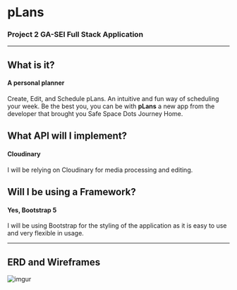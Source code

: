 # pLans
### Project 2 GA-SEI Full Stack Application

---

## What is it?
#### A personal planner
Create, Edit, and Schedule pLans. An intuitive and fun way of scheduling your week.
Be the best you, you can be with **pLans** a new app from the developer that brought you Safe Space Dots Journey Home.

## What API will I implement?
#### Cloudinary
I will be relying on Cloudinary for media processing and editing.

## Will I be using a Framework?
#### Yes, Bootstrap 5
I will be using Bootstrap for the styling of the application as it is easy to use and very flexible in usage.

---

## ERD and Wireframes
![imgur](https://imgur.com/a/RmRpMh3)

